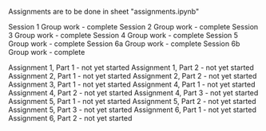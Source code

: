 Assignments are to be done in sheet "assignments.ipynb"

Session 1 Group work - complete
Session 2 Group work - complete
Session 3 Group work - complete
Session 4 Group work - complete
Session 5 Group work - complete
Session 6a Group work - complete
Session 6b Group work - complete

Assignment 1, Part 1 - not yet started
Assignment 1, Part 2 - not yet started
Assignment 2, Part 1 - not yet started
Assignment 2, Part 2 - not yet started
Assignment 3, Part 1 - not yet started
Assignment 4, Part 1 - not yet started
Assignment 4, Part 2 - not yet started
Assignment 4, Part 3 - not yet started
Assignment 5, Part 1 - not yet started
Assignment 5, Part 2 - not yet started
Assignment 5, Part 3 - not yet started
Assignment 6, Part 1 - not yet started
Assignment 6, Part 2 - not yet started